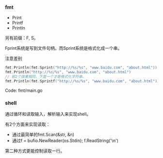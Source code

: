 

### fmt

- Print
- Printf
- Println

另有前缀：F, S。

Fprint系统是写到文件句柄。而Sprint系统是格式化成一个串。

注意差别

```go
fmt.Println(fmt.Sprint("http://%s/%s", "www.baidu.com", "about.html"))
fmt.Println("http://%s/%s", "www.baidu.com", "about.html")
// 前2个效果相同。下面一个才是格式化字符串。
fmt.Println(fmt.Sprintf("http://%s/%s", "www.baidu.com", "about.html"))
```

Code: fmt/main.go



### shell

通过循环和读取输入，解析输入来实现shell。

有2个方面来实现读取：

- 通过最简单的fmt.Scan(&str, &n)
- 通过f = bufio.NewReader(os.Stdin); f.ReadString('\n')

第二种方式更能控制读取一行。